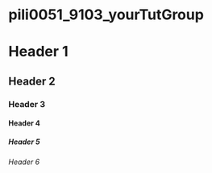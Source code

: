 # pili0051_9103_yourTutGroup

# Header 1
## Header 2
### Header 3
#### Header 4
##### Header 5
###### Header 6